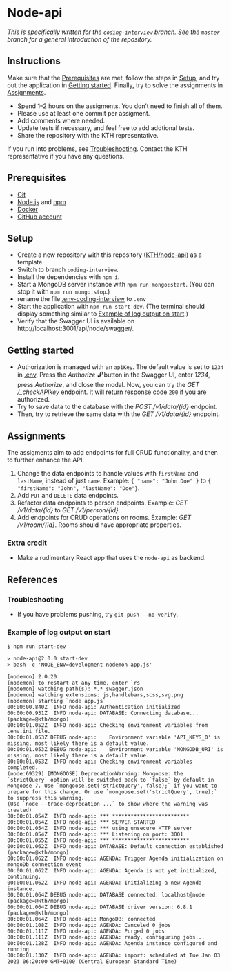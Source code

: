 # Node-api

_This is specifically written for the `coding-interview` branch. See the `master` branch for a general introduction of the repository._

## Instructions

Make sure that the [Prerequisites](#prerequisites) are met, follow the steps in [Setup](#setup), and try out the application in [Getting started](#getting-started). Finally, try to solve the assignments in [Assignments](#assignments).

- Spend 1–2 hours on the assigments. You don’t need to finish all of them.
- Please use at least one commit per assigment.
- Add comments where needed.
- Update tests if necessary, and feel free to add addtional tests.
- Share the repository with the KTH representative.

If you run into problems, see [Troubleshooting](#troubleshooting). Contact the KTH representative if you have any questions.

## Prerequisites

- [Git](https://git-scm.com/)
- [Node.js](https://nodejs.org/) and [npm](https://docs.npmjs.com/cli/v9/commands/npm)
- [Docker](https://www.docker.com/)
- [GitHub account](https://github.com/join)

## Setup

- Create a new repository with this repository ([KTH/node-api](https://github.com/KTH/node-api)) as a template.
- Switch to branch `coding-interview`.
- Install the dependencies with `npm i`.
- Start a MongoDB server instance with `npm run mongo:start`. (You can stop it with `npm run mongo:stop`.)
- rename the file [.env-coding-interview](.env-coding-interview) to `.env`
- Start the application with `npm run start-dev`. (The terminal should display something similar to [Example of log output on start](#example-of-log-output-on-start).)
- Verify that the Swagger UI is available on http://localhost:3001/api/node/swagger/.

## Getting started

- Authorization is managed with an `apiKey`. The default value is set to `1234` in [.env](.env). Press the _Authorize 🔓_ button in the Swagger UI, enter _1234_, press _Authorize_, and close the modal. Now, you can try the _GET /\_checkAPIkey_ endpoint. It will return response code `200` if you are authorized.
- Try to save data to the database with the _POST /v1/data/{id}_ endpoint.
- Then, try to retrieve the same data with the _GET /v1/data/{id}_ endpoint.

## Assignments

The assigments aim to add endpoints for full CRUD functionality, and then to further enhance the API.

1. Change the data endpoints to handle values with `firstName` and `lastName`, instead of just `name`. Example: `{ "name": "John Doe" }` to `{ "firstName": "John", "lastName": "Doe"}`.
2. Add `PUT` and `DELETE` data endpoints.
3. Refactor data endpoints to person endpoints. Example: _GET /v1/data/{id}_ to _GET /v1/person/{id}_.
4. Add endpoints for CRUD operations on rooms. Example: _GET /v1/room/{id}_. Rooms should have appropriate properties.

### Extra credit

- Make a rudimentary React app that uses the `node-api` as backend.

## References

### Troubleshooting

- If you have problems pushing, try `git push --no-verify`.

### Example of log output on start

```
$ npm run start-dev

> node-api@2.0.0 start-dev
> bash -c 'NODE_ENV=development nodemon app.js'

[nodemon] 2.0.20
[nodemon] to restart at any time, enter `rs`
[nodemon] watching path(s): *.* swagger.json
[nodemon] watching extensions: js,handlebars,scss,svg,png
[nodemon] starting `node app.js`
00:00:00.840Z  INFO node-api: Authentication initialized
00:00:00.931Z  INFO node-api: DATABASE: Connecting database... (package=@kth/mongo)
00:00:01.052Z  INFO node-api: Checking environment variables from .env.ini file.
00:00:01.053Z DEBUG node-api:    Environment variable 'API_KEYS_0' is missing, most likely there is a default value.
00:00:01.053Z DEBUG node-api:    Environment variable 'MONGODB_URI' is missing, most likely there is a default value.
00:00:01.053Z  INFO node-api: Checking environment variables completed.
(node:69329) [MONGOOSE] DeprecationWarning: Mongoose: the `strictQuery` option will be switched back to `false` by default in Mongoose 7. Use `mongoose.set('strictQuery', false);` if you want to prepare for this change. Or use `mongoose.set('strictQuery', true);` to suppress this warning.
(Use `node --trace-deprecation ...` to show where the warning was created)
00:00:01.054Z  INFO node-api: *** *************************
00:00:01.054Z  INFO node-api: *** SERVER STARTED
00:00:01.054Z  INFO node-api: *** using unsecure HTTP server
00:00:01.054Z  INFO node-api: *** Listening on port: 3001
00:00:01.055Z  INFO node-api: *** *************************
00:00:01.062Z  INFO node-api: DATABASE: Default connection established (package=@kth/mongo)
00:00:01.062Z  INFO node-api: AGENDA: Trigger Agenda initialization on mongoDb connection event
00:00:01.062Z  INFO node-api: AGENDA: Agenda is not yet initialized, continuing.
00:00:01.062Z  INFO node-api: AGENDA: Initializing a new Agenda instance.
00:00:01.064Z DEBUG node-api: DATABASE connected: localhost@node (package=@kth/mongo)
00:00:01.064Z DEBUG node-api: DATABASE driver version: 6.8.1 (package=@kth/mongo)
00:00:01.064Z  INFO node-api: MongoDB: connected
00:00:01.108Z  INFO node-api: AGENDA: Canceled 0 jobs
00:00:01.111Z  INFO node-api: AGENDA: Purged 0 jobs
00:00:01.111Z  INFO node-api: AGENDA: ready, configuring jobs...
00:00:01.128Z  INFO node-api: AGENDA: Agenda instance configured and running
00:00:01.130Z  INFO node-api: AGENDA: import: scheduled at Tue Jan 03 2023 06:20:00 GMT+0100 (Central European Standard Time)

```
